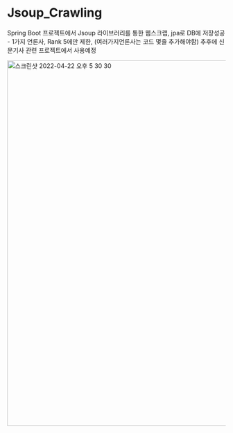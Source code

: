 # Jsoup_Crawling
Spring Boot 프로젝트에서 Jsoup 라이브러리를 통한 웹스크랩, jpa로 DB에 저장성공 - 1가지 언론사, Rank 5에만 제한, (여러가지언론사는 코드 몇줄 추가해야함) 
추후에 신문기사 관련 프로젝트에서 사용예정 

<img width="843" alt="스크린샷 2022-04-22 오후 5 30 30" src="https://user-images.githubusercontent.com/66197538/164651503-5d166dcd-05c4-4000-8875-04817ecd7d06.png">
